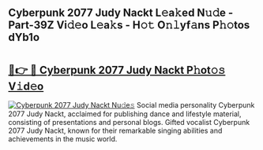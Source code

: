 ## Cyberpunk 2077 Judy Nackt L𝚎a𝚔ed N𝚞𝚍e - Part-39Z Vi𝚍𝚎o L𝚎a𝚔s - H𝚘𝚝 O𝚗𝚕yf𝚊ns P𝚑𝚘tos dYb1o

# <h2><a href="http://kfddq2.oniu.top/?m=Cyberpunk+2077+Judy+Nackt">🔗👉 🔴 Cyberpunk 2077 Judy Nackt P𝚑ot𝚘𝚜 V𝚒d𝚎o</a></h2>

[![Cyberpunk 2077 Judy Nackt Nu𝚍e𝚜](https://i.imgur.com/0qMVB7G.gif)](http://kfddq2.oniu.top/?m=Cyberpunk+2077+Judy+Nackt)
Social media personality Cyberpunk 2077 Judy Nackt, acclaimed for publishing dance and lifestyle material, consisting of presentations and personal blogs. Gifted vocalist Cyberpunk 2077 Judy Nackt, known for their remarkable singing abilities and achievements in the music world.  
